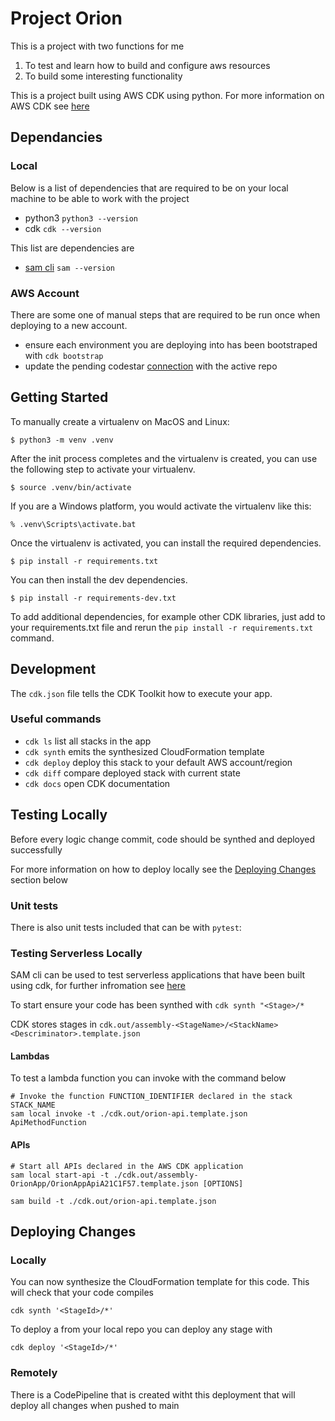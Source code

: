 
# Project Orion

This is a project with two functions for me

1. To test and learn how to build and configure aws resources
2. To build some interesting functionality

This is a project built using AWS CDK using python. For more information on AWS CDK see [here](https://docs.aws.amazon.com/cdk/v2/guide/home.html) 

## Dependancies

### Local

Below is a list of dependencies that are required to be on your local machine to be able to work with the project

- python3 `python3 --version`
- cdk `cdk --version`

This list are dependencies are 

- [sam cli](https://docs.aws.amazon.com/serverless-application-model/latest/developerguide/install-sam-cli.html) `sam --version`

### AWS Account

There are some one of manual steps that are required to be run once when deploying to a new account.

- ensure each environment you are deploying into has been bootstraped with `cdk bootstrap`
- update the pending codestar [connection](https://docs.aws.amazon.com/dtconsole/latest/userguide/welcome-connections.html) with the active repo 


## Getting Started
To manually create a virtualenv on MacOS and Linux:

```
$ python3 -m venv .venv
```

After the init process completes and the virtualenv is created, you can use the following
step to activate your virtualenv.

```
$ source .venv/bin/activate
```

If you are a Windows platform, you would activate the virtualenv like this:

```
% .venv\Scripts\activate.bat
```

Once the virtualenv is activated, you can install the required dependencies.

```
$ pip install -r requirements.txt
```

You can then install the dev dependencies.
```
$ pip install -r requirements-dev.txt
```


To add additional dependencies, for example other CDK libraries, just add to
your requirements.txt file and rerun the `pip install -r requirements.txt`
command.



## Development

The `cdk.json` file tells the CDK Toolkit how to execute your app.

### Useful commands

 * `cdk ls`          list all stacks in the app
 * `cdk synth`       emits the synthesized CloudFormation template
 * `cdk deploy`      deploy this stack to your default AWS account/region
 * `cdk diff`        compare deployed stack with current state
 * `cdk docs`        open CDK documentation

## Testing Locally
Before every logic change commit, code should be synthed and deployed successfully 

For more information on how to deploy locally see the [Deploying Changes](#deploying-changes) section below

### Unit tests
There is also unit tests included that can be with `pytest`:

### Testing Serverless Locally

SAM cli can be used to test serverless applications that have been built using cdk, for further infromation see [here](https://docs.aws.amazon.com/serverless-application-model/latest/developerguide/serverless-cdk-testing.html)


To start ensure your code has been synthed with `cdk synth "<Stage>/*`

CDK stores stages in `cdk.out/assembly-<StageName>/<StackName><Descriminator>.template.json`

#### Lambdas

To test a lambda function you can invoke with the command below
```
# Invoke the function FUNCTION_IDENTIFIER declared in the stack STACK_NAME
sam local invoke -t ./cdk.out/orion-api.template.json ApiMethodFunction
```

#### APIs

```
# Start all APIs declared in the AWS CDK application
sam local start-api -t ./cdk.out/assembly-OrionApp/OrionAppApiA21C1F57.template.json [OPTIONS]
```

```
sam build -t ./cdk.out/orion-api.template.json
```

## Deploying Changes
### Locally
You can now synthesize the CloudFormation template for this code. This will check that your code compiles

```
cdk synth '<StageId>/*'
```

To deploy a from your local repo you can deploy any stage with
```
cdk deploy '<StageId>/*'
```

### Remotely
There is a CodePipeline that is created witht this deployment that will deploy all changes when pushed to main




